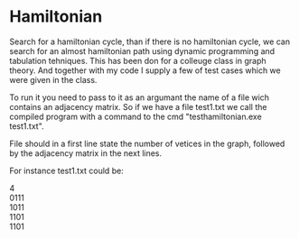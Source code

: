 ﻿# Hamiltonian

Search for a hamiltonian cycle, than if there is no hamiltonian cycle, we can search for an almost hamiltonian path using dynamic programming and tabulation tehniques.
This has been don for a colleuge class in graph theory. And together with my code I supply a few of test cases which we were given in the class.

To run it you need to pass to it as an argumant the name of a file wich contains an adjacency matrix.
So if we have a file test1.txt we call the compiled program  with a command to the cmd "testhamiltonian.exe test1.txt".

File should in a first line state the number of vetices in the graph, followed by the adjacency matrix in the next lines.

For instance test1.txt could be:

4<br />
0111<br />
1011<br />
1101<br />
1101
